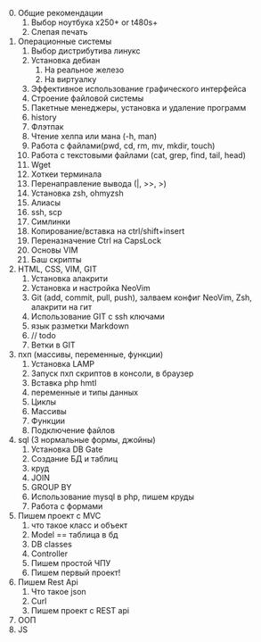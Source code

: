 0. Общие рекомендации
	1. Выбор ноутбука х250+ or t480s+
	2. Слепая печать
1. Операционные системы
	1. Выбор дистрибутива линукс
	2. Установка дебиан
		1. На реальное железо
		2. На виртуалку
	3. Эффективное использование графического интерфейса
	4. Строение файловой системы
	5. Пакетные менеджеры, установка и удаление программ
	6. history
	7. Флэтпак
	8. Чтение хелпа или мана (-h, man)
	9. Работа с файлами(pwd, cd, rm, mv, mkdir, touch)
	10. Работа с текстовыми файлами (cat, grep, find, tail, head)
	11. Wget
	12. Хоткеи терминала
	13. Перенаправление вывода (|, >>, >)
	14. Установка zsh, ohmyzsh
	15. Алиасы
	16. ssh, scp
	17. Симлинки
	18. Копирование/вставка на ctrl/shift+insert
	19. Переназначение Ctrl на CapsLock
	20. Основы VIM
	21. Баш скрипты
2. HTML, CSS, VIM, GIT
	1. Установка алакрити
	2. Установка и настройка NeoVim
	3. Git (add, commit, pull, push), залваем конфиг NeoVim, Zsh, алакрити на гит
	4. Использование GIT c ssh ключами
	5. язык разметки Markdown
    6. // todo
	999. Ветки в GIT
3. пхп (массивы, переменные, функции)
	1. Установка LAMP
	2. Запуск пхп скриптов в консоли, в браузер
	3. Вставка php hmtl
	4. переменные и типы данных
	5. Циклы
	6. Массивы
	7. Функции
	8. Подключение файлов
4. sql (3 нормальные формы, джойны)
	1. Установка DB Gate
	2. Создание БД и таблиц
	3. круд
	4. JOIN
	5. GROUP BY
	998. Использование mysql в php, пишем круды
	999. Работа с формами
5. Пишем проект с MVC
	1. что такое класс и объект
	2. Model == таблица в бд
	3. DB classes
	4. Controller
	5. Пишем простой ЧПУ
	6. Пишем первый проект!
6. Пишем Rest Api
	1. Что такое json
	2. Curl
	3. Пишем проект c REST api
7. ООП
8. JS
